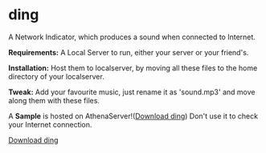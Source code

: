 ding
====

A Network Indicator, which produces a sound when connected to Internet.

<b>Requirements:</b> 
A Local Server to run, either your server or your friend's.


<b>Installation:</b>
Host them to localserver, by moving all these files to the home directory of your localserver.

<b>Tweak:</b>
Add your favourite music, just rename it as 'sound.mp3' and move along them with these files. 

A <b>Sample</b> is hosted on AthenaServer!(<a href='http://athena.nitc.ac.in/~peeyush_b120102cs/ding/'>Download ding</a>) Don't use it to check your Internet connection.

<a href='https://github.com/xerotronx/ding/archive/master.zip' download>Download ding</a>